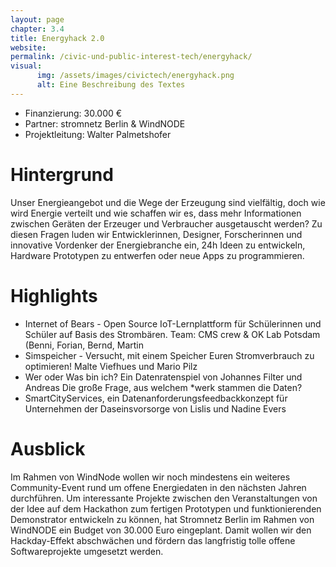 ```yaml
---
layout: page
chapter: 3.4
title: Energyhack 2.0
website:
permalink: /civic-und-public-interest-tech/energyhack/
visual:
      img: /assets/images/civictech/energyhack.png
      alt: Eine Beschreibung des Textes
---
```



* Finanzierung: 30.000 €
* Partner: stromnetz Berlin & WindNODE
* Projektleitung: Walter Palmetshofer

# Hintergrund

Unser Energieangebot und die Wege der Erzeugung sind vielfältig, doch wie wird Energie verteilt und wie schaffen wir es, dass mehr Informationen zwischen Geräten der Erzeuger und Verbraucher ausgetauscht werden? Zu diesen Fragen luden wir Entwicklerinnen, Designer, Forscherinnen und innovative Vordenker der Energiebranche ein, 24h Ideen zu entwickeln, Hardware Prototypen zu entwerfen oder neue Apps zu programmieren.

# Highlights

* Internet of Bears - Open Source IoT-Lernplattform für Schülerinnen und Schüler auf Basis des Strombären. Team: CMS crew & OK Lab Potsdam (Benni, Forian, Bernd, Martin
* Simspeicher - Versucht, mit einem Speicher Euren Stromverbrauch zu optimieren! Malte Viefhues und Mario Pilz
* Wer oder Was bin ich? Ein Datenratenspiel von Johannes Filter und Andreas
Die große Frage, aus welchem \*werk stammen die Daten?
* SmartCityServices, ein Datenanforderungsfeedbackkonzept für Unternehmen der Daseinsvorsorge von Lislis und Nadine Evers


# Ausblick

Im Rahmen von WindNode wollen wir noch mindestens ein weiteres Community-Event rund um offene Energiedaten in den nächsten Jahren durchführen. Um interessante Projekte zwischen den Veranstaltungen von der Idee auf dem Hackathon zum fertigen Prototypen und funktionierenden Demonstrator entwickeln zu können, hat Stromnetz Berlin im Rahmen von WindNODE ein Budget von 30.000 Euro eingeplant. Damit wollen wir den Hackday-Effekt abschwächen und fördern das langfristig tolle offene Softwareprojekte umgesetzt werden.
